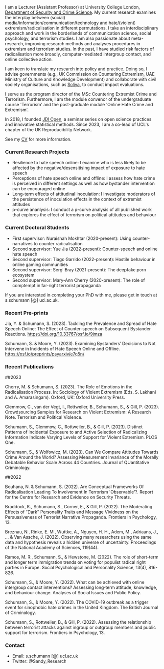 I am a Lecturer (Assistant Professor) at University College London, [Department of Security and Crime Science](http://www.ucl.ac.uk/jill-dando-institute). My current research examines the interplay between (social) media/information/communication/technology and hate/(violent) extremism/radicalisation in different permutations. I take an interdisciplinary approach and work in the borderlands of communication science, social psychology, and terrorism studies. I am also passionate about meta-research, improving research methods and analyses procedures in extremism and terrorism studies. In the past, I have studied risk factors of radicalisation more broadly, computer-mediated intergroup contact, and online collective action. 

I am keen to translate my research into policy and practice. Doing so, I advise governments (e.g., UK Commission on Countering Extremism, UAE Ministry of Culture and Knowledge Development) and collaborate with civil society organisations, such as [Soliya](https://soliya.net/impact), to conduct impact evaluations.

I serve as the program director of the MSc Countering Extremist Crime and Terrorism. Furthermore, I am the module convenor of the undergraduate course 'Terrorism' and the post-graduate module 'Online Hate Crime and Extremism'. 

In 2018, I founded [JDI Open](jdiopen.github.io), a seminar series on open science practices and innovative statistical methods. Since 2023, I am a co-lead of UCL's chapter of the UK Reproducibility Network.

See my [CV](https://github.com/sandyschumann/sandyschumann.github.io/blob/master/CV%20Sandy%20Schumann%20Oct%202022.pdf) for more information.




### Current Research Projects

* Resilience to hate speech online: I examine who is less likely to be affected by the negative/desensitising impact of exposure to hate speech
* Perceptions of hate speech online and offline: I assess how hate crime is perceived in different settings as well as how bystander intervention can be encouraged online
* Long-term effects of attitudinal inoculation: I investigate moderators of the persistence of inoculation effects in the context of extremist attitudes
* p-curve ananlysis: I conduct a p-curve analysis of all published work that explores the effect of terrorism on political attitudes and behaviour


### Current Doctoral Students

* First supervisor: Nuraishah Mokhtar (2020-present): Using counter-narratives to counter radicalisation
* Second supervisor: Yue Jia (2022-present): Counter-speech and online hate speech
* Second supervisor: Tiago Garrido (2022-present): Hostile behaviour in online gaming communities 
* Second supervisor: Sergi Bray (2021-present): The deepfake porn ecosystem
* Second supervisor: Mary-Ann Cherry (2020-present): The role of comptempt in far-right terrorist propaganda

If you are interested in completing your PhD with me, please get in touch at s.schumann [@] ucl.ac.uk.


### Recent Pre-prints

Jia, Y. & Schumann, S. (2023). Tackling the Prevalence and Spread of Hate Speech Online: The Effect of Counter-speech on Subsequent Bystander Reactions. https://doi.org/10.33767/osf.io/9jmza

Schumann, S. & Moore, Y. (2023). Examining Bystanders’ Decisions to Not Intervene in Incidents of Hate Speech Online and Offline. https://osf.io/preprints/psyarxiv/e7q5n/ 

### Recent Publications
##2023

Cherry, M. & Schumann, S. (2023). The Role of Emotions in the Radicalisation Process. In: Sociology of Violent Extremism (Eds. S. Lakhani and A. Amarasingam). Oxford, UK: Oxford University Press.

Clemmow, C., van der Vegt, I., Rottweiler, B., Schumann, S., & Gill, P. (2023). Crowdsourcing Samples for Research on Violent Extremism: A Research Note. Terrorism and Political Violence. 

Schumann, S., Clemmow, C., Rottweiler, B., & Gill, P. (2023). Distinct Patterns of Incidental Exposure to and Active Selection of Radicalizing Information Indicate Varying Levels of Support for Violent Extremism. PLOS One.

Schumann, S., & Wolfowicz, M. (2023). Can We Compare Attitudes Towards Crime Around the World? Assessing Measurement Invariance of the Morally Debatable Behavior Scale Across 44 Countries. Journal of QUantitative Criminology.

##2022

Bouhana, N. & Schumann, S. (2022). Are Conceptual Frameworks Of Radicalisation Leading To Involvement In Terrorism 'Observable'?. Report for the Centre for Research and Evidence on Security Threats.

Braddock, K., Schumann, S., Corner, E., & Gill, P. (2022). The Moderating Effects of “Dark” Personality Traits and Message Vividness on the Persuasiveness of Terrorist Narrative Propaganda. Frontiers in Psychology, 13.

Breznau, N., Rinke, E. M., Wuttke, A., Nguyen, H. H., Adem, M., Adriaans, J., ... & Van Assche, J. (2022). Observing many researchers using the same data and hypothesis reveals a hidden universe of uncertainty. Proceedings of the National Academy of Sciences, 119(44).

Ramos, M. R., Schumann, S., & Hewstone, M. (2022). The role of short-term and longer term immigration trends on voting for populist radical right parties in Europe. Social Psychological and Personality Science, 13(4), 816-826.

Schumann, S., & Moore, Y. (2022). What can be achieved with online intergroup contact interventions? Assessing long‐term attitude, knowledge, and behaviour change. Analyses of Social Issues and Public Policy.

Schumann, S., & Moore, Y. (2022). The COVID-19 outbreak as a trigger event for sinophobic hate crimes in the United Kingdom. The British Journal of Criminology.

Schumann, S., Rottweiler, B., & Gill, P. (2022). Assessing the relationship between terrorist attacks against ingroup or outgroup members and public support for terrorism. Frontiers in Psychology, 13.


### Contact
* Email: s.schumann [@] ucl.ac.uk
* Twitter: @Sandy_Research
